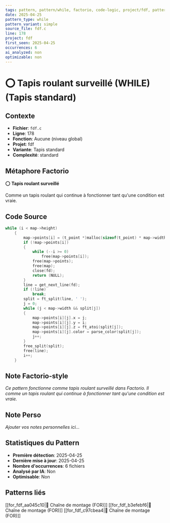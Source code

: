 ```yaml
---
tags: pattern, pattern/while, factorio, code-logic, project/fdf, pattern/variant/simple
date: 2025-04-25
pattern_type: while
pattern_variant: simple
source_file: fdf.c
line: 178
project: fdf
first_seen: 2025-04-25
occurrences: 6
ai_analyzed: non
optimizable: non
---
```


# ⭕ Tapis roulant surveillé (WHILE) (Tapis standard)

## Contexte
- **Fichier**: `fdf.c`
- **Ligne**: 178
- **Fonction**: Aucune (niveau global)
- **Projet**: fdf
- **Variante**: Tapis standard
- **Complexité**: standard

## Métaphore Factorio
⭕ **Tapis roulant surveillé**

Comme un tapis roulant qui continue à fonctionner tant qu'une condition est vraie.

## Code Source
```c
while (i < map->height)
	{
		map->points[i] = (t_point *)malloc(sizeof(t_point) * map->width);
		if (!map->points[i])
		{
			while (--i >= 0)
				free(map->points[i]);
			free(map->points);
			free(map);
			close(fd);
			return (NULL);
		}
		line = get_next_line(fd);
		if (!line)
			break;
		split = ft_split(line, ' ');
		j = 0;
		while (j < map->width && split[j])
		{
			map->points[i][j].x = j;
			map->points[i][j].y = i;
			map->points[i][j].z = ft_atoi(split[j]);
			map->points[i][j].color = parse_color(split[j]);
			j++;
		}
		free_split(split);
		free(line);
		i++;
	}
```

## Note Factorio-style
*Ce pattern fonctionne comme tapis roulant surveillé dans Factorio. Il comme un tapis roulant qui continue à fonctionner tant qu'une condition est vraie.*

## Note Perso
*Ajouter vos notes personnelles ici...*

## Statistiques du Pattern
- **Première détection**: 2025-04-25
- **Dernière mise à jour**: 2025-04-25
- **Nombre d'occurrences**: 6 fichiers
- **Analysé par IA**: Non
- **Optimisable**: Non

## Patterns liés
[[for_fdf_aa045c10|🔄 Chaîne de montage (FOR)]]
[[for_fdf_b3efebf6|🔄 Chaîne de montage (FOR)]]
[[for_fdf_c97cbea4|🔄 Chaîne de montage (FOR)]]
